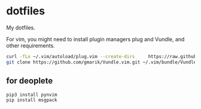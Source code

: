 # dotfiles

My dotfiles.

For vim, you might need to install plugin managers plug and Vundle, and other requirements.

```bash
curl -fLo ~/.vim/autoload/plug.vim --create-dirs     https://raw.githubusercontent.com/junegunn/vim-plug/master/plug.vim
git clone https://github.com/gmarik/Vundle.vim.git ~/.vim/bundle/Vundle.vim
```

## for deoplete
```bash
pip3 install pynvim
pip install msgpack
```
